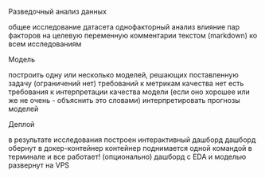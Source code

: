Разведочный анализ данных

общее исследование датасета
однофакторный анализ
влияние пар факторов на целевую переменную
комментарии текстом (markdown) ко всем исследованиям
 
Модель

построить одну или несколько моделей, решающих поставленную задачу (ограничений нет)
требований к метрикам качества нет
есть требования к интерпретации качества модели (если оно хорошее или же не очень - объяснить это словами)
интерпретировать прогнозы моделей
 
Деплой

в результате исследования построен интерактивный дашборд
дашборд обернут в докер-контейнер
контейнер поднимается одной командой в терминале и все работает!
(опционально) дашборд с EDA и моделью развернут на VPS
